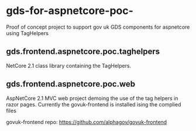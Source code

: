 # gds-for-aspnetcore-poc-
Proof of concept project to support gov uk GDS components for aspnetcore using TagHelpers

## gds.frontend.aspnetcore.poc.taghelpers
NetCore 2.1 class library containing the TagHelpers.

## gds.frontend.aspnetcore.poc.web
AspNetCore 2.1 MVC web project demoing the use of the tag helpers in razor pages.
Currently the govuk-frontend is installed ising the complied files

govuk-frontend repo: <https://github.com/alphagov/govuk-frontend>